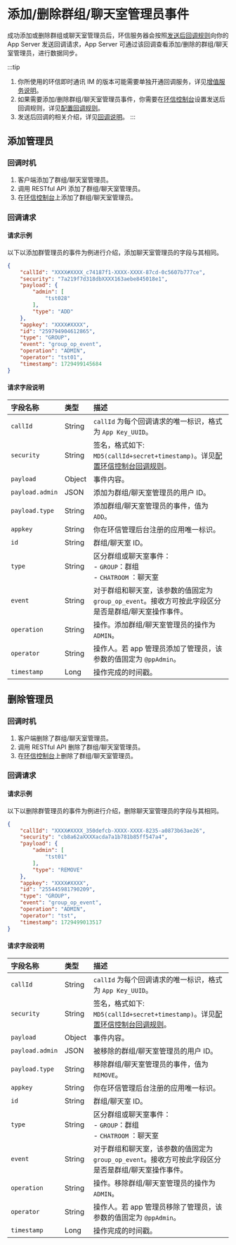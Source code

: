 # 添加/删除群组/聊天室管理员事件 

成功添加或删除群组或聊天室管理员后，环信服务器会按照[发送后回调规则](/product/enable_and_configure_IM.html#配置回调规则)向你的 App Server 发送回调请求，App Server 可通过该回调查看添加/删除的群组/聊天室管理员，进行数据同步。

:::tip
1. 你所使用的环信即时通讯 IM 的版本可能需要单独开通回调服务，详见[增值服务说明](/product/pricing.html#增值服务费用)。
2. 如果需要添加/删除群组/聊天室管理员事件，你需要在[环信控制台](https://console.easemob.com/user/login)设置发送后回调规则，详见[配置回调规则](/product/enable_and_configure_IM.html#配置回调规则)。
3. 发送后回调的相关介绍，详见[回调说明](/docs/sdk/server-side/callback_postsending.html)。
:::

## 添加管理员
 
### 回调时机

1. 客户端添加了群组/聊天室管理员。
2. 调用 RESTful API 添加了群组/聊天室管理员。
3. 在[环信控制台](https://console.easemob.com/user/login)上添加了群组/聊天室管理员。 

### 回调请求

#### 请求示例

以下以添加群管理员的事件为例进行介绍，添加聊天室管理员的字段与其相同。

```json
{
	"callId": "XXXX#XXXX_c74187f1-XXXX-XXXX-87cd-0c5607b777ce",
	"security": "7a219f7d318dbXXXX163aebe845018e1",
	"payload": {
		"admin": [
			"tst028"
		],
		"type": "ADD"
	},
	"appkey": "XXXX#XXXX",
	"id": "259794904612865",
	"type": "GROUP",
	"event": "group_op_event",
	"operation": "ADMIN",
	"operator": "tst01",
	"timestamp": 1729499145684
}
```

#### 请求字段说明

| 字段名称         | 类型   | 描述                                                         |
| :------------- | :----- | :----------------------------------------------------------- |
| `callId`       | String | `callId` 为每个回调请求的唯一标识，格式为 `App Key_UUID`。 | 
| `security`     | String | 签名，格式如下: `MD5(callId+secret+timestamp)`。详见[配置环信控制台回调规则](/product/enable_and_configure_IM.html#配置回调规则)。|
| `payload`       | Object | 事件内容。                                                     |
| `payload.admin`| JSON   | 添加为群组/聊天室管理员的用户 ID。 | 
| `payload.type` | String | 添加群组/聊天室管理员的事件，值为 `ADD`。  | 
| `appkey`       | String | 你在环信管理后台注册的应用唯一标识。                                |
| `id`           | String | 群组/聊天室 ID。                                                 |
| `type`         | String | 区分群组或聊天室事件：<br/> - `GROUP`：群组 <br/> - `CHATROOM` ：聊天室     |
| `event`        | String | 对于群组和聊天室，该参数的值固定为 `group_op_event`。接收方可按此字段区分是否是群组/聊天室操作事件。 |
| `operation`    | String | 操作。添加群组/聊天室管理员的操作为 `ADMIN`。 |
| `operator`     | String | 操作人。若 app 管理员添加了管理员，该参数的值固定为 `@ppAdmin`。        |
| `timestamp`    | Long   | 操作完成的时间戳。      | 


## 删除管理员
 
### 回调时机

1. 客户端删除了群组/聊天室管理员。
2. 调用 RESTful API 删除了群组/聊天室管理员。
3. 在[环信控制台](https://console.easemob.com/user/login)上删除了群组/聊天室管理员。 

### 回调请求

#### 请求示例

以下以删除群管理员的事件为例进行介绍，删除聊天室管理员的字段与其相同。

```json
{
	"callId": "XXXX#XXXX_350defcb-XXXX-XXXX-8235-a0873b63ae26",
	"security": "cb8a62aXXXXacda7a1b781b85ff547a4",
	"payload": {
		"admin": [
			"tst01"
		],
		"type": "REMOVE"
	},
	"appkey": "XXXX#XXXX",
	"id": "255445981790209",
	"type": "GROUP",
	"event": "group_op_event",
	"operation": "ADMIN",
	"operator": "tst",
	"timestamp": 1729499013517
}
```

#### 请求字段说明

| 字段名称         | 类型   | 描述                                                         |
| :------------- | :----- | :----------------------------------------------------------- |
| `callId`       | String | `callId` 为每个回调请求的唯一标识，格式为 `App Key_UUID`。 | 
| `security`     | String | 签名，格式如下: `MD5(callId+secret+timestamp)`。详见[配置环信控制台回调规则](/product/enable_and_configure_IM.html#配置回调规则)。|
| `payload`       | Object | 事件内容。                                                     |
| `payload.admin`| JSON   | 被移除的群组/聊天室管理员的用户 ID。 | 
| `payload.type` | String | 移除群组/聊天室管理员的事件，值为 `REMOVE`。    | 
| `appkey`       | String | 你在环信管理后台注册的应用唯一标识。                                |
| `id`           | String | 群组/聊天室 ID。                                                 |
| `type`         | String | 区分群组或聊天室事件：<br/> - `GROUP`：群组 <br/> - `CHATROOM` ：聊天室     |
| `event`        | String | 对于群组和聊天室，该参数的值固定为 `group_op_event`。接收方可按此字段区分是否是群组/聊天室操作事件。 |
| `operation`    | String | 操作。移除群组/聊天室管理员的操作为 `ADMIN`。 |
| `operator`     | String | 操作人。若 app 管理员移除了管理员，该参数的值固定为 `@ppAdmin`。         |
| `timestamp`    | Long   | 操作完成的时间戳。      | 







